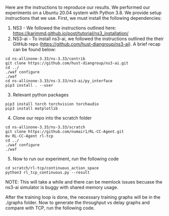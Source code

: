 Here are the instructions to reproduce our results. We performed our experiments on a Ubuntu 20.04 system with Python 3.8. We provide setup instructions that we use. First, we must install the following dependencies:

1. NS3 - We followed the instructions outlined here: https://karimmd.github.io/post/tutorial/ns3_installation/
2. NS3-ai - To install ns3-ai, we followed the instructions outlined the their GitHub repo (https://github.com/hust-diangroup/ns3-ai). A brief recap can be found below:
```
cd ns-allinone-3.33/ns-3.33/contrib
git clone https://github.com/hust-diangroup/ns3-ai.git
cd ../
./waf configure
./waf
cd ns-allinone-3.33/ns-3.33/ns3-ai/py_interface
pip3 install . --user
```
3. Relevant python packages
```
pip3 install torch torchvision torchaudio
pip3 install matplotlib
```

4. Clone our repo into the scratch folder
```
cd ns-allinone-3.33/ns-3.33/scratch
git clone https://github.com/numair1/RL-CC-Agent.git
mv RL-CC-Agent rl-tcp
cd ../
./waf configure
./waf

```

5. Now to run our experiment, run the following code
```
cd scratch/rl-tcp/continuous_action_space
python3 rl_tcp_continuous.py --result
```
NOTE: This will take a while and there can be memlock issues becuase the ns3-ai simulator is buggy with shared memory usage.

After the training loop is done, the necessary training graphs will be in the ./graphs folder. Now to generate the throughput vs delay graphs and compare with TCP, run the following code.
